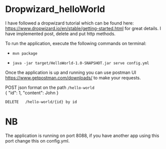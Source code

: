 # Dropwizard_helloWorld
I have followed a dropwizard tutorial which can be found here: https://www.dropwizard.io/en/stable/getting-started.html for great details. I have implemented post, delete and put http methods. 

To run the application, execute the following commands on terminal:
  
- `mvn package`  
 
- `java -jar target/HelloWorld-1.0-SNAPSHOT.jar serve config.yml`  


Once the application is up and running you can use postman UI https://www.getpostman.com/downloads/ to make your requests.   


POST json format on the path `/hello-world`   
{ "id": 1,
  "content": John
}       

`DELETE   /hello-world/{id} by id`    


# NB    
 
The application is running on port 8088, if you have another app using this port change this on config.yml.
